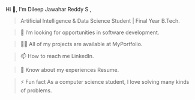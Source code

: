 Hi 👋, I'm Dileep Jawahar Reddy S ,
>Artificial Intelligence & Data Science Student | Final Year B.Tech.

>🤝 I’m looking for opportunities in software development.

>👨‍💻 All of my projects are available at MyPortfolio.

>📫 How to reach me LinkedIn.

>📄 Know about my experiences Resume.

>⚡ Fun fact As a computer science student, I love solving many kinds of problems.
